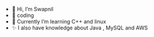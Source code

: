 - 👋 Hi, I’m Swapnil 
- 👀 coding
- 🌱 Currently I’m learning C++ and linux
- ✨ I also have knowledge about Java , MySQL and AWS
<!---
SSwapnild31/SSwapnild31 is a ✨ special ✨ repository because its `README.md` (this file) appears on your GitHub profile.
You can click the Preview link to take a look at your changes.
--->
